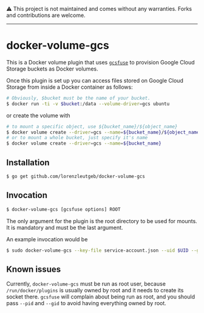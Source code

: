
⚠️ This project is not maintained and comes without any warranties. Forks and contributions are welcome.

---

# docker-volume-gcs

This is a Docker volume plugin that uses [`gcsfuse`](https://github.com/googlecloudplatform/gcsfuse) to
provision Google Cloud Storage buckets as Docker volumes.

Once this plugin is set up you can access files stored on Google Cloud Storage from inside a Docker
container as follows:

````bash
# Obviously, $bucket must be the name of your bucket.
$ docker run -ti -v $bucket:/data --volume-driver=gcs ubuntu
````

or create the volume with

````bash
# to mount a specific object, use ${bucket_name}/${object_name}
$ docker volume create --driver=gcs --name=${bucket_name}/${object_name}
# or to mount a whole bucket, just specify it's name
$ docker volume create --driver=gcs --name=${bucket_name}
````

## Installation

````bash
$ go get github.com/lorenzleutgeb/docker-volume-gcs
````

## Invocation

````bash
$ docker-volume-gcs [gcsfuse options] ROOT
````

The only argument for the plugin is the root directory to be used for mounts. It is mandatory
and must be the last argument.

An example invocation would be

````bash
$ sudo docker-volume-gcs --key-file service-account.json --uid $UID --gid $GID --implicit-dirs /var/lib/docker/volumes/gcs
````

## Known issues

Currently, `docker-volume-gcs` must be run as root user, because `/run/docker/plugins` is usually owned by
root and it needs to create its socket there. `gcsfuse` will complain about being run as root, and you
should pass `--pid` and `--gid` to avoid having everything owned by root.
